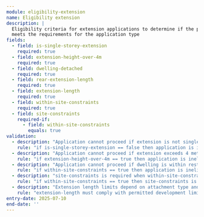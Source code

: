 ```yaml
---
module: eligibility-extension
name: Eligibility extension
description: |
  Eligibility criteria for extension applications to determine if the proposal
  meets the requirements for the application type
fields:
  - field: is-single-storey-extension
    required: true
  - field: extension-height-over-4m
    required: true
  - field: dwelling-detached
    required: true
  - field: rear-extension-length
    required: true
  - field: extension-length
    required: true
  - field: within-site-constraints
    required: true
  - field: site-constraints
    required-if:
      - field: within-site-constraints
        equals: true
validation:
  - description: "Application cannot proceed if extension is not single storey"
    rule: "if is-single-storey-extension == false then application is ineligible"
  - description: "Application cannot proceed if extension exceeds 4 metres in height"
    rule: "if extension-height-over-4m == true then application is ineligible"
  - description: "Application cannot proceed if dwelling is within restricted areas"
    rule: "if within-site-constraints == true then application is ineligible"
  - description: "site-constraints is required when within-site-constraints is true"
    rule: "if within-site-constraints == true then site-constraints is required"
  - description: "Extension length limits depend on attachment type and dwelling type"
    rule: "extension-length must comply with permitted development limits based on dwelling-detached value"
entry-date: 2025-07-10
end-date: ''
---
```

